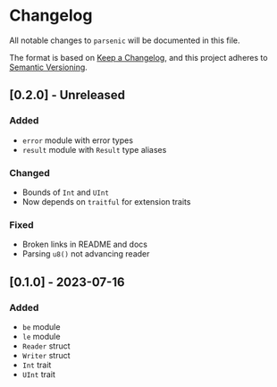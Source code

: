 # Changelog
All notable changes to `parsenic` will be documented in this file.

The format is based on [Keep a Changelog], and this project adheres to
[Semantic Versioning].

## [0.2.0] - Unreleased
### Added
 - `error` module with error types
 - `result` module with `Result` type aliases

### Changed
 - Bounds of `Int` and `UInt`
 - Now depends on `traitful` for extension traits

### Fixed
 - Broken links in README and docs
 - Parsing `u8()` not advancing reader

## [0.1.0] - 2023-07-16
### Added
 - `be` module
 - `le` module
 - `Reader` struct
 - `Writer` struct
 - `Int` trait
 - `UInt` trait

[Keep a Changelog]: https://keepachangelog.com/en/1.0.0/
[Semantic Versioning]: https://github.com/AldaronLau/semver/blob/stable/README.md
